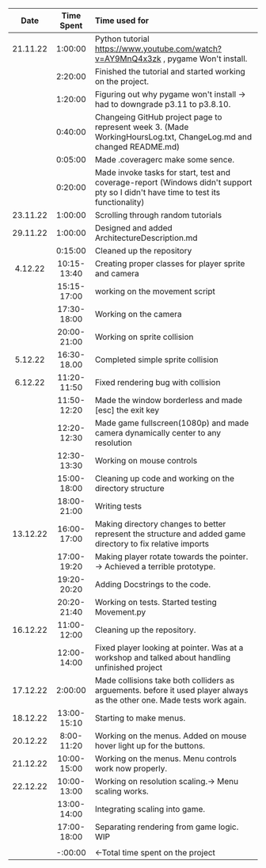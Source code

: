 |Date|Time Spent|Time used for|
| :---: | :---: | :--- |
|21.11.22|1:00:00|Python tutorial https://www.youtube.com/watch?v=AY9MnQ4x3zk , pygame Won't install.|
||2:20:00|Finished the tutorial and started working on the project.|
||1:20:00|Figuring out why pygame won't install -> had to downgrade p3.11 to p3.8.10.|
||0:40:00|Changeing GitHub project page to represent week 3. (Made WorkingHoursLog.txt, ChangeLog.md and changed README.md)|
||0:05:00|Made .coveragerc make some sence.|
||0:20:00|Made invoke tasks for start, test and coverage-report (Windows didn't support pty so I didn't have time to test its functionality)|
|23.11.22|1:00:00|Scrolling through random tutorials|
|29.11.22|1:00:00|Designed and added ArchitectureDescription.md|
||0:15:00|Cleaned up the repository|
|4.12.22|10:15-13:40|Creating proper classes for player sprite and camera|
||15:15-17:00|working on the movement script|
||17:30-18:00|Working on the camera|
||20:00-21:00|Working on sprite collision|
|5.12.22|16:30-18.00|Completed simple sprite collision|
|6.12.22|11:20-11:50|Fixed rendering bug with collision|
||11:50-12:20|Made the window borderless and made [esc] the exit key|
||12:20-12:30|Made game fullscreen(1080p) and made camera dynamically center to any resolution|
||12:30-13:30|Working on mouse controls|
||15:00-18:00|Cleaning up code and working on the directory structure|
||18:00-21:00|Writing tests|
|13.12.22|16:00-17:00|Making directory changes to better represent the structure and added game directory to fix relative imports|
||17:00-19:20|Making player rotate towards the pointer. -> Achieved a terrible prototype.|
||19:20-20:20|Adding Docstrings to the code.|
||20:20-21:40|Working on tests. Started testing Movement.py|
|16.12.22|11:00-12:00|Cleaning up the repository.|
||12:00-14:00|Fixed player looking at pointer. Was at a workshop and talked about handling unfinished project|
|17.12.22|2:00:00|Made collisions take both colliders as arguements. before it used player always as the other one. Made tests work again.|
|18.12.22|13:00-15:10|Starting to make menus.|
|20.12.22|8:00-11:20|Working on the menus. Added on mouse hover light up for the buttons.|
|21.12.22|10:00-15:00|Working on the menus. Menu controls work now properly.|
|22.12.22|10:00-13:00|Working on resolution scaling.-> Menu scaling works.|
||13:00-14:00|Integrating scaling into game.|
||17:00-18:00|Separating rendering from game logic. WIP|
||||
||-:00:00|<-Total time spent on the project|
